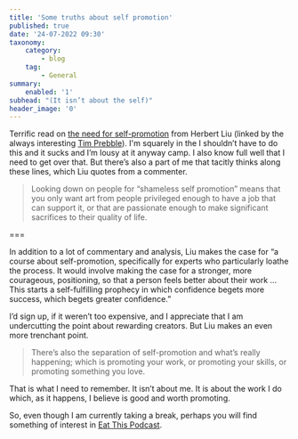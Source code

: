 ```yaml
---
title: 'Some truths about self promotion'
published: true
date: '24-07-2022 09:30'
taxonomy:
    category:
        - blog
    tag:
        - General
summary:
    enabled: '1'
subhead: "(It isn’t about the self)"
header_image: '0'
---
```


Terrific read on [the need for self-promotion](https://herbertlui.net/bill-watterson-picasso-and-hn-on-self-promotion/) from Herbert Liu (linked by the always interesting [Tim Prebble](https://www.musicofsound.co.nz/blog/detritus-652)). I'm squarely in the I shouldn’t have to do this and it sucks and I’m lousy at it anyway camp. I also know full well that I need to get over that. But there’s also a part of me that tacitly thinks along these lines, which Liu quotes from a commenter.

> Looking down on people for “shameless self promotion” means that you only want art from people privileged enough to have a job that can support it, or that are passionate enough to make significant sacrifices to their quality of life. 

===

In addition to a lot of commentary and analysis, Liu makes the case for “a course about self-promotion, specifically for experts who particularly loathe the process. It would involve making the case for a stronger, more courageous, positioning, so that a person feels better about their work … This starts a self-fulfilling prophecy in which confidence begets more success, which begets greater confidence.”

I’d sign up, if it weren’t too expensive, and I appreciate that I am undercutting the point about rewarding creators. But Liu makes an even more trenchant point.

> There’s also the separation of self-promotion and what’s really happening; which is promoting your work, or promoting your skills, or promoting something you love.

That is what I need to remember. It isn’t about me. It is about the work I do which, as it happens, I believe is good and worth promoting.

So, even though I am currently taking a break, perhaps you will find something of interest in [Eat This Podcast](https://eatthispodcast.com).
